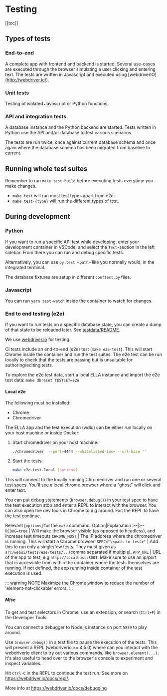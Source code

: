 # Testing

[[toc]]

## Types of tests

### End-to-end
A complete app with frontend and backend is started. Several use-cases are executed through the
 browser simulating a user clicking and entering text. The tests are written in Javascript and
 executed using [webdriverIO] (http://webdriver.io/).

### Unit tests
Testing of isolated Javascript or Python functions.

### API and integration tests
A database instance and the Python backend are started. Tests written in Python use the API and/or
 database to test various scenarios.

The tests are run twice, once against current database schema and once again where the database
 schema has been migrated from baseline to current.


## Running whole test suites

Remember to run `make test-build` before executing tests everytime you make changes.

- `make test` will run most test types apart from e2e.
- `make test-{type}` will run the different types of test.


## During development


### Python

If you want to run a specific API test while developing, enter your development container in VSCode, and select the `Test`-section in the left sidebar. From there you can run and debug specific tests.

Alternatively, you can use `py.test <path>` like you normally would, in the integrated terminal.

The database fixtures are setup in different `conftest.py` files.


### Javascript

You can run `yarn test-watch` inside the container to watch for changes.


### End to end testing (e2e)

If  you want to run tests on a specific database state, you can create a dump of that state to be reloaded later. See [testdata/README](https://gitlab.com/alleles/ella/-/blob/dev/ops/testdata/README.md).

We use [webdriver.io](https://webdriver.io) for testing.

CI tests include an end-to-end (e2e) test (`make e2e-test`). This will start Chrome inside the container and run the test suites.
The e2e test can be run locally to check that the tests are passing but is unsuitable for authoring/editing tests.

To explore the e2e test data, start a local ELLA instance and import the e2e test data: `make dbreset TESTSET=e2e`


#### Local e2e
The following must be installed:
- Chrome
- Chromedriver

The ELLA app and the test execution (wdio) can be either run locally on your host machine or inside Docker: 

1. Start chromedriver on your host machine: 
    ``` bash
    ./chromedriver  --port=4444 --whitelisted-ips= --url-base ''
    ```
2. Start the tests: 
    ``` bash
    make e2e-test-local [options]
    ```

This will connect to the locally running Chromedriver and run one or several test specs. You'll see a local chrome browser where a "ghost" will click and enter text.

You can put debug statements (`browser.debug()`) in your test spec to have the test execution stop and enter a REPL to interact with the browser. You can also open the dev tools in Chrome to dig around. Exit the REPL to have the test continue.

Relevant [`options`] for the `make` command:
Option|Explanation
:--|:--
`DEBUG=true` | Will make the browser visible (as opposed to headless), and increase test timeouts
`CHROME_HOST` | The IP address where the chromedriver is running. This will start a Chrome browser.
`SPEC="\<path to test>"` | Add this to run only a single/few tests. They must given as `src/webui/tests/e2e/tests/..` (comma separated if multiple).
`APP_URL` | URL of the app to test, e.g `http://localhost:8001`. Make sure to use an ip/port that is accessible from within the container where the tests themselves are running. If not defined, the app running inside container of the test execution is used.

::: warning NOTE
Maximize the Chrome window to reduce the number of 'element-not-clickable' errors.
:::

##### Misc
To get and test selectors in Chrome, use an extension, or search (`Ctrl+F`) in the Developer Tools.

You can connect a debugger to Node.js instance on port `5859` to play around.

Use `browser.debug()` in a test file to pause the execution of the tests. This will present a REPL (webdriverio >= 4.5.0) where can you interact with the webdriverio client to try out various commands, like `browser.element(...)`. It's also useful to head over to the browser's console to experiment and inspect variables.

Hit `Ctrl-C` in the REPL to continue the test run. See more on <https://webdriver.io/docs/repl/>.

More info at <https://webdriver.io/docs/debugging>
